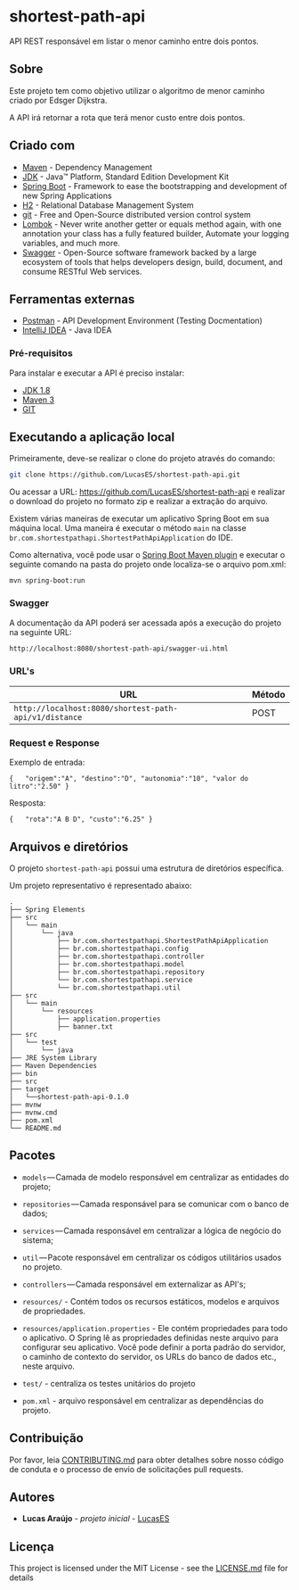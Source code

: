 # shortest-path-api
API REST responsável em listar o menor caminho entre dois pontos.

## Sobre

Este projeto tem como objetivo utilizar o algoritmo de menor caminho criado por Edsger Dijkstra.

A API irá retornar a rota que terá menor custo entre dois pontos.

## Criado com

* 	[Maven](https://maven.apache.org/) - Dependency Management
* 	[JDK](http://www.oracle.com/technetwork/java/javase/downloads/jdk8-downloads-2133151.html) - Java™ Platform, Standard Edition Development Kit 
* 	[Spring Boot](https://spring.io/projects/spring-boot) - Framework to ease the bootstrapping and development of new Spring Applications
* 	[H2](https://www.h2database.com/html/main.html) - Relational Database Management System
* 	[git](https://git-scm.com/) - Free and Open-Source distributed version control system 
* 	[Lombok](https://projectlombok.org/) - Never write another getter or equals method again, with one annotation your class has a fully featured builder, Automate your logging variables, and much more.
* 	[Swagger](https://swagger.io/) - Open-Source software framework backed by a large ecosystem of tools that helps developers design, build, document, and consume RESTful Web services.

## Ferramentas externas

* [Postman](https://www.getpostman.com/) - API Development Environment (Testing Docmentation)
* [IntelliJ IDEA](https://www.jetbrains.com/idea/download) - Java IDEA

### Pré-requisitos

Para instalar e executar a API é preciso instalar:

- [JDK 1.8](http://www.oracle.com/technetwork/java/javase/downloads/jdk8-downloads-2133151.html)
- [Maven 3](https://maven.apache.org)
- [GIT](https://git-scm.com/downloads)

## Executando a aplicação local

Primeiramente, deve-se realizar o clone do projeto através do comando:

```sh
git clone https://github.com/LucasES/shortest-path-api.git
```

Ou acessar a URL: https://github.com/LucasES/shortest-path-api e realizar o download do projeto no formato zip e realizar a extração do arquivo.

Existem várias maneiras de executar um aplicativo Spring Boot em sua máquina local. Uma maneira é executar o método `main` na classe `br.com.shortestpathapi.ShortestPathApiApplication` do IDE.

Como alternativa, você pode usar o [Spring Boot Maven plugin](https://docs.spring.io/spring-boot/docs/current/reference/html/build-tool-plugins-maven-plugin.html) e executar o seguinte comando na pasta do projeto onde localiza-se o arquivo pom.xml:

```shell
mvn spring-boot:run
```

### Swagger

A documentação da API poderá ser acessada após a execução do projeto na seguinte URL:

```sh
http://localhost:8080/shortest-path-api/swagger-ui.html
```

### URL's

|  URL |  Método | 
|----------|--------------|
|`http://localhost:8080/shortest-path-api/v1/distance`                           | POST |

### Request e Response

Exemplo de entrada:


`{  
    "origem":"A",
    "destino":"D",
    "autonomia":"10",
    "valor do litro":"2.50"
}`

Resposta:


`{  
    "rota":"A B D",
    "custo":"6.25"
}`
 
 ## Arquivos e diretórios
 
 O projeto `shortest-path-api` possui uma estrutura de diretórios específica. 
 
 Um projeto representativo é representado abaixo:
 
 ```
 .
 ├── Spring Elements
 ├── src
 │   └── main
 │       └── java
 │           ├── br.com.shortestpathapi.ShortestPathApiApplication
 │           ├── br.com.shortestpathapi.config
 │           ├── br.com.shortestpathapi.controller
 │           ├── br.com.shortestpathapi.model
 │           ├── br.com.shortestpathapi.repository
 │           └── br.com.shortestpathapi.service
 │           └── br.com.shortestpathapi.util
 ├── src
 │   └── main
 │       └── resources
 │           ├── application.properties
 │           ├── banner.txt
 ├── src
 │   └── test
 │       └── java
 ├── JRE System Library
 ├── Maven Dependencies
 ├── bin
 ├── src
 ├── target
 │   └──shortest-path-api-0.1.0
 ├── mvnw
 ├── mvnw.cmd
 ├── pom.xml
 └── README.md
 ```
## Pacotes

- `models` — Camada de modelo responsável em centralizar as entidades do projeto;
- `repositories` — Camada responsável para se comunicar com o banco de dados;
- `services` — Camada responsável em centralizar a lógica de negócio do sistema;
- `util` — Pacote responsável em centralizar os códigos utilitários usados no projeto.
- `controllers` — Camada responsável em externalizar as API's;
- `resources/` - Contém todos os recursos estáticos, modelos e arquivos de propriedades.
- `resources/application.properties` - Ele contém propriedades para todo o aplicativo. O Spring lê as propriedades definidas neste arquivo para configurar seu aplicativo. Você pode definir a porta padrão do servidor, o caminho de contexto do servidor, os URLs do banco de dados etc., neste arquivo.

- `test/` - centraliza os testes unitários do projeto

- `pom.xml` - arquivo responsável em centralizar as dependências do projeto.
## Contribuição

Por favor, leia [CONTRIBUTING.md](https://gist.github.com/PurpleBooth/b24679402957c63ec426) para obter detalhes sobre nosso código de conduta e o processo de envio de solicitações pull requests.

## Autores

* **Lucas Araújo** - *projeto inicial* - [LucasES](https://github.com/LucasES)

## Licença

This project is licensed under the MIT License - see the [LICENSE.md](LICENSE.md) file for details

